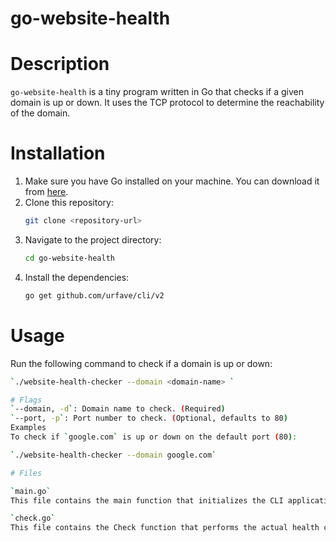 # go-website-health

# Description
`go-website-health` is a tiny program written in Go that checks if a given domain is up or down. It uses the TCP protocol to determine the reachability of the domain.

# Installation

1. Make sure you have Go installed on your machine. You can download it from [here](https://golang.org/dl/).
2. Clone this repository:
    ```sh
    git clone <repository-url>
    ```
3. Navigate to the project directory:
    ```sh
    cd go-website-health
    ```
4. Install the dependencies:
    ```sh
    go get github.com/urfave/cli/v2
    ```

 

# Usage

Run the following command to check if a domain is up or down:
```sh
`./website-health-checker --domain <domain-name> `

# Flags
`--domain, -d`: Domain name to check. (Required)
`--port, -p`: Port number to check. (Optional, defaults to 80)
Examples
To check if `google.com` is up or down on the default port (80):

`./website-health-checker --domain google.com`

# Files 

`main.go`
This file contains the main function that initializes the CLI application and handles user input. It uses the `urfave/cli` package to define the command-line flags and action.

`check.go`
This file contains the Check function that performs the actual health check by attempting to establish a TCP connection to the specified domain and port.




